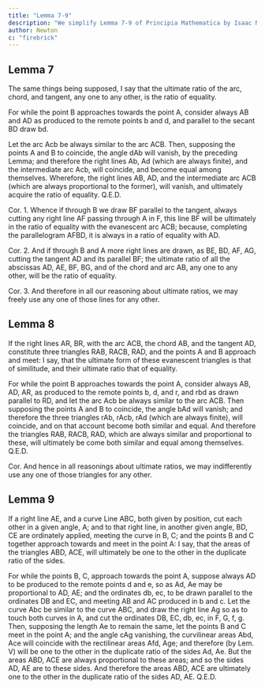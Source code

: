 ```yaml
---
title: "Lemma 7-9"
description: "We simplify Lemma 7-9 of Principia Mathematica by Isaac Newton"
author: Newton
c: "firebrick"
---
```




## Lemma 7


The same things being supposed, I say that the ultimate ratio of the arc, chord, and tangent, any one to any other, is the ratio of equality.

For while the point B approaches towards the point A, consider always AB and AD as produced to the remote points b and d, and parallel to the secant BD draw bd.

Let the arc Acb be always similar to the arc ACB. Then, supposing the points A and B to coincide, the angle dAb will vanish, by the preceding Lemma; and therefore the right lines Ab, Ad (which are always finite), and the intermediate arc Acb, will coincide, and become equal among themselves. Wherefore, the right lines AB, AD, and the intermediate arc ACB (which are always proportional to the former), will vanish, and ultimately acquire the ratio of equality.   Q.E.D.


Cor. 1. Whence if through B we draw BF parallel to the tangent, always cutting any right line AF passing through A in F, this line BF will be ultimately in the ratio of equality with the evanescent arc ACB; because, completing the parallelogram AFBD, it is always in a ratio of equality with AD.

Cor. 2. And if through B and A more right lines are drawn, as BE, BD, AF, AG, cutting the tangent AD and its parallel BF; the ultimate ratio of all the abscissas AD, AE, BF, BG, and of the chord and arc AB, any one to any other, will be the ratio of equality.

Cor. 3. And therefore in all our reasoning about ultimate ratios, we may freely use any one of those lines for any other.



## Lemma 8 

If the right lines AR, BR, with the arc ACB, the chord AB, and the tangent AD, constitute three triangles RAB, RACB, RAD, and the points A and B approach and meet: I say, that the ultimate form of these evanescent triangles is that of similitude, and their ultimate ratio that of equality.

For while the point B approaches towards the point A, consider always AB, AD, AR, as produced to the remote points b, d, and r, and rbd as drawn parallel to RD, and let the arc Acb be always similar to the arc ACB. Then supposing the points A and B to coincide, the angle bAd will vanish; and therefore the three triangles rAb, rAcb, rAd (which are always finite), will coincide, and on that account become both similar and equal. And therefore the triangles RAB, RACB, RAD, which are always similar and proportional to these, will ultimately be come both similar and equal among themselves.   Q.E.D.

Cor. And hence in all reasonings about ultimate ratios, we may indifferently use any one of those triangles for any other.



## Lemma 9 


If a right line AE, and a curve Line ABC, both given by position, cut each other in a given angle, A; and to that right line, in another given angle, BD, CE are ordinately applied, meeting the curve in B, C; and the points B and C together approach towards and meet in the point A: I say, that the areas of the triangles ABD, ACE, will ultimately be one to the other in the duplicate ratio of the sides.

For while the points B, C, approach towards the point A, suppose always AD to be produced to the remote points d and e, so as Ad, Ae may be proportional to AD, AE; and the ordinates db, ec, to be drawn parallel to the ordinates DB and EC, and meeting AB and AC produced in b and c. Let the curve Abc be similar to the curve ABC, and draw the right line Ag so as to touch both curves in A, and cut the ordinates DB, EC, db, ec, in F, G, f, g. Then, supposing the length Ae to remain the same, let the points B and C meet in the point A; and the angle cAg vanishing, the curvilinear areas Abd, Ace will coincide with the rectilinear areas Afd, Age; and therefore (by Lem. V) will be one to the other in the duplicate ratio of the sides Ad, Ae. But the areas ABD, ACE are always proportional to these areas; and so the sides AD, AE are to these sides. And therefore the areas ABD, ACE are ultimately one to the other in the duplicate ratio of the sides AD, AE.   Q.E.D.
